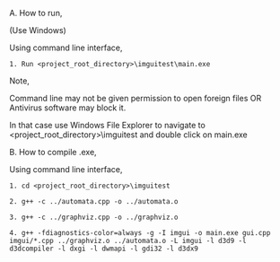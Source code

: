 A. How to run,

(Use Windows)

Using command line interface,

	1. Run <project_root_directory>\imguitest\main.exe
	
Note,

Command line may not be given permission to open foreign files OR Antivirus software may block it.

In that case use Windows File Explorer to navigate to <project_root_directory>\imguitest and double click on main.exe




B. How to compile .exe,

Using command line interface,

	1. cd <project_root_directory>\imguitest

	2. g++ -c ../automata.cpp -o ../automata.o
	
	3. g++ -c ../graphviz.cpp -o ../graphviz.o
	
	4. g++ -fdiagnostics-color=always -g -I imgui -o main.exe gui.cpp imgui/*.cpp ../graphviz.o ../automata.o -L imgui -l d3d9 -l d3dcompiler -l dxgi -l dwmapi -l gdi32 -l d3dx9
